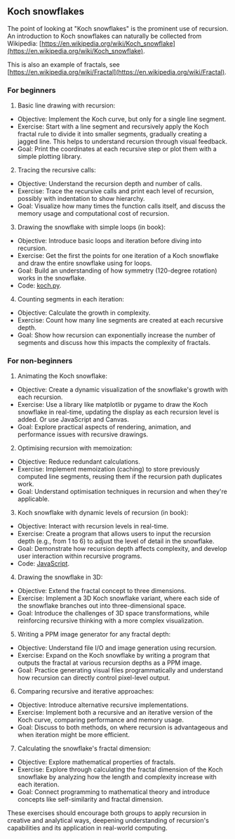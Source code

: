 
## Koch snowflakes

The point of looking at "Koch snowflakes" is the prominent use of recursion.
An introduction to Koch snowflakes can naturally be collected from Wikipedia:
[https://en.wikipedia.org/wiki/Koch_snowflake](https://en.wikipedia.org/wiki/Koch_snowflake).

This is also an example of fractals, see [https://en.wikipedia.org/wiki/Fractal](https://en.wikipedia.org/wiki/Fractal).


### For beginners

1. Basic line drawing with recursion:
- Objective: Implement the Koch curve, but only for a single line segment.
- Exercise: Start with a line segment and recursively apply the Koch fractal rule to divide it into smaller segments, gradually creating a jagged line. This helps to understand recursion through visual feedback.
- Goal: Print the coordinates at each recursive step or plot them with a simple plotting library.

2. Tracing the recursive calls:
- Objective: Understand the recursion depth and number of calls.
- Exercise: Trace the recursive calls and print each level of recursion, possibly with indentation to show hierarchy.
- Goal: Visualize how many times the function calls itself, and discuss the memory usage and computational cost of recursion.

3. Drawing the snowflake with simple loops (in book):
- Objective: Introduce basic loops and iteration before diving into recursion.
- Exercise: Get the first the points for one iteration of a Koch snowflake and draw the entire snowflake using for loops.
- Goal: Build an understanding of how symmetry (120-degree rotation) works in the snowflake.
- Code: [koch.py](koch.py).

4. Counting segments in each iteration:
- Objective: Calculate the growth in complexity.
- Exercise: Count how many line segments are created at each recursive depth.
- Goal: Show how recursion can exponentially increase the number of segments and discuss how this impacts the complexity of fractals.


### For non-beginners

1. Animating the Koch snowflake:
- Objective: Create a dynamic visualization of the snowflake's growth with each recursion.
- Exercise: Use a library like matplotlib or pygame to draw the Koch snowflake in real-time, updating the display as each recursion level is added. Or use JavaScript and Canvas.
- Goal: Explore practical aspects of rendering, animation, and performance issues with recursive drawings.

2. Optimising recursion with memoization:
- Objective: Reduce redundant calculations.
- Exercise: Implement memoization (caching) to store previously computed line segments, reusing them if the recursion path duplicates work.
- Goal: Understand optimisation techniques in recursion and when they're applicable.

3. Koch snowflake with dynamic levels of recursion (in book):
- Objective: Interact with recursion levels in real-time.
- Exercise: Create a program that allows users to input the recursion depth (e.g., from 1 to 6) to adjust the level of detail in the snowflake.
- Goal: Demonstrate how recursion depth affects complexity, and develop user interaction within recursive programs.
- Code: [JavaScript](koch.html).

4. Drawing the snowflake in 3D:
- Objective: Extend the fractal concept to three dimensions.
- Exercise: Implement a 3D Koch snowflake variant, where each side of the snowflake branches out into three-dimensional space.
- Goal: Introduce the challenges of 3D space transformations, while reinforcing recursive thinking with a more complex visualization.

5. Writing a PPM image generator for any fractal depth:
- Objective: Understand file I/O and image generation using recursion.
- Exercise: Expand on the Koch snowflake by writing a program that outputs the fractal at various recursion depths as a PPM image.
- Goal: Practice generating visual files programmatically and understand how recursion can directly control pixel-level output.

6. Comparing recursive and iterative approaches:
- Objective: Introduce alternative recursive implementations.
- Exercise: Implement both a recursive and an iterative version of the Koch curve, comparing performance and memory usage.
- Goal: Discuss to both methods, on where recursion is advantageous and when iteration might be more efficient.

7. Calculating the snowflake's fractal dimension:
- Objective: Explore mathematical properties of fractals.
- Exercise: Explore through calculating the fractal dimension of the Koch snowflake by analyzing how the length and complexity increase with each iteration.
- Goal: Connect programming to mathematical theory and introduce concepts like self-similarity and fractal dimension.

These exercises should encourage both groups to apply recursion in creative and analytical ways,
deepening understanding of recursion's capabilities and its application in real-world computing.
